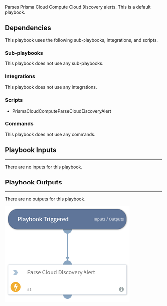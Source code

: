 Parses Prisma Cloud Compute Cloud Discovery alerts. This is a default playbook.

## Dependencies
This playbook uses the following sub-playbooks, integrations, and scripts.

### Sub-playbooks
This playbook does not use any sub-playbooks.

### Integrations
This playbook does not use any integrations.

### Scripts
* PrismaCloudComputeParseCloudDiscoveryAlert

### Commands
This playbook does not use any commands.

## Playbook Inputs
---
There are no inputs for this playbook.

## Playbook Outputs
---
There are no outputs for this playbook.

![Prisma_Cloud_Compute_Cloud_Discovery_Alert](https://github.com/demisto/content/blob/1bdd5229392bd86f0cc58265a24df23ee3f7e662/docs/images/playbooks/Prisma_Cloud_Compute_Cloud_Discovery_Alert.png)

